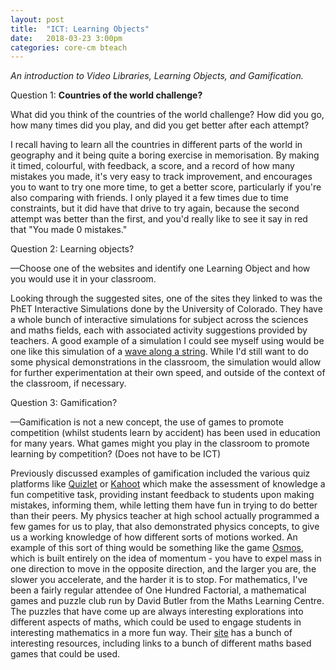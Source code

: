 ```yaml
---
layout: post
title:  "ICT: Learning Objects"
date:   2018-03-23 3:00pm
categories: core-cm bteach
---
```

*An introduction to Video Libraries, Learning Objects, and Gamification.*

Question 1: **Countries of the world challenge?**

What did you think of the countries of the world challenge? How did you go, how many times did you play, and did you get better after each attempt?

I recall having to learn all the countries in different parts of the world in geography and it being quite a boring exercise in memorisation. By making it timed, colourful, with feedback, a score, and a record of how many mistakes you made, it's very easy to track improvement, and encourages you to want to try one more time, to get a better score, particularly if you're also comparing with friends. I only played it a few times due to time constraints, but it did have that drive to try again, because the second attempt was better than the first, and you'd really like to see it say in red that "You made 0 mistakes."

Question 2: Learning objects?

—Choose one of the websites and identify one Learning Object and how you would use it in your classroom.

Looking through the suggested sites, one of the sites they linked to was the PhET Interactive Simulations done by the University of Colorado. They have a whole bunch of interactive simulations for subject across the sciences and maths fields, each with associated activity suggestions provided by teachers. A good example of a simulation I could see myself using would be one like this simulation of a [wave along a string](https://phet.colorado.edu/sims/html/wave-on-a-string/latest/wave-on-a-string_en.html). While I'd still want to do some physical demonstrations in the classroom, the simulation would allow for further experimentation at their own speed, and outside of the context of the classroom, if necessary.

Question 3: Gamification?

—Gamification is not a new concept, the use of games to promote competition (whilst students learn by accident) has been used in education for many years. What games might you play in the classroom to promote learning by competition? (Does not have to be ICT)

Previously discussed examples of gamification included the various quiz platforms like [Quizlet](https://quizlet.com/) or [Kahoot](https://kahoot.it/) which make the assessment of knowledge a fun competitive task, providing instant feedback to students upon making mistakes, informing them, while letting them have fun in trying to do better than their peers. My physics teacher at high school actually programmed a few games for us to play, that also demonstrated physics concepts, to give us a working knowledge of how different sorts of motions worked. An example of this sort of thing would be something like the game [Osmos](https://www.osmos-game.com/), which is built entirely on the idea of momentum - you have to expel mass in one direction to move in the opposite direction, and the larger you are, the slower you accelerate, and the harder it is to stop. For mathematics, I've been a fairly regular attendee of One Hundred Factorial, a mathematical games and puzzle club run by David Butler from the Maths Learning Centre. The puzzles that have come up are always interesting explorations into different aspects of maths, which could be used to engage students in interesting mathematics in a more fun way. Their [site](https://www.adelaide.edu.au/mathslearning/play/) has a bunch of interesting resources, including links to a bunch of different maths based games that could be used.

